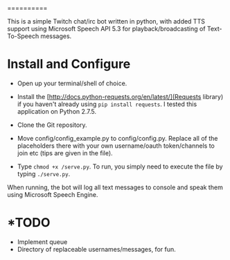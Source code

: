 ==========

This is a simple Twitch chat/irc bot written in python, with added TTS support using Microsoft Speech API 5.3 for playback/broadcasting of Text-To-Speech messages.


Install and Configure
============
* Open up your terminal/shell of choice.
* Install the [http://docs.python-requests.org/en/latest/](Requests library) if you haven't already using `pip install requests`. I tested this application on Python 2.7.5.
* Clone the Git repository.

* Move config/config_example.py to config/config.py. Replace all of the placeholders there with your own username/oauth token/channels to join etc (tips are given in the file).


* Type `chmod +x /serve.py`. To run, you simply need to execute the file by typing `./serve.py`.


When running, the bot will log all text messages to console and speak them using Microsoft Speech Engine.


*TODO
============
- Implement queue
- Directory of replaceable usernames/messages, for fun.